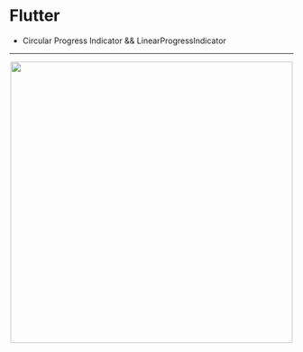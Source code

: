 # Flutter
* Circular Progress Indicator && LinearProgressIndicator
---
<p align="center">
      <img width="500" src="https://user-images.githubusercontent.com/51033703/228894380-40f0a3c6-bcbf-44dc-84fc-e6e5bb663a3d.png">
 </p>
